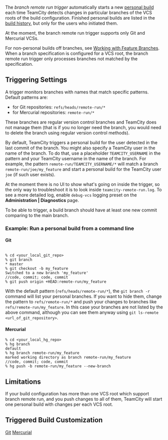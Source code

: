 [//]: # (title: Branch Remote Run Trigger)
[//]: # (auxiliary-id: Branch Remote Run Trigger)

The _branch remote run trigger_ automatically starts a new [personal build](personal-build.md) each time TeamCity detects changes in particular branches of the VCS roots of the build configuration. Finished personal builds are listed in the [build history](build-history.md), but only for the users who initiated them.

At the moment, the branch remote run trigger supports only Git and Mercurial VCSs.

For non-personal builds off branches, see [Working with Feature Branches](working-with-feature-branches.md). When a branch specification is configured for a VCS root, the branch remote run trigger only processes branches not matched by the specification.

## Triggering Settings

A trigger monitors branches with names that match specific patterns.   
Default patterns are:
* for Git repositories: `refs/heads/remote-run/*`
* for Mercurial repositories: `remote-run/*`

These branches are regular version control branches and TeamCity does not manage them (that is if you no longer need the branch, you would need to delete the branch using regular version control methods).

By default, TeamCity triggers a personal build for the user detected in the last commit of the branch. You might also specify a TeamCity user in the name of the branch. To do that, use a placeholder `TEAMCITY_USERNAME` in the pattern and your TeamCity username in the name of the branch. For example, the pattern `remote-run/TEAMCITY_USERNAME/*` will match a branch `remote-run/joe/my_feature` and start a personal build for the TeamCity user `joe` (if such user exists).

<note>

At the moment there is no UI to show what's going on inside the trigger, so the only way to troubleshoot it is to look inside `teamcity-remote-run.log`. To see a more detailed log, enable `debug-vcs` logging preset on the __Administration | Diagnostics__ page.
</note>

To be able to trigger, a build branch should have at least one new commit comparing to the main branch.

### Example: Run a personal build from a command line

#### Git

```Shell

% cd <your_local_git_repo>
% git branch
* master
% git checkout -b my_feature
Switched to a new branch 'my_feature'
//code, commit; code, commit
% git push origin +HEAD:remote-run/my_feature
```

With the default pattern (`refs/heads/remote-run/*`), the `git branch -r` command will list your personal branches. If you want to hide them, change the pattern to `refs/remote-run/*` and push your changes to branches like `refs/remote-run/my_feature`. In this case your branches are not listed by the above command, although you can see them anyway using `git ls-remote <url_of_git_repository>`.

#### Mercurial

```Shell
% cd <your_local_hg_repo>
% hg branch
default
% hg branch remote-run/my_feature
marked working directory as branch remote-run/my_feature
//code, commit; code, commit
% hg push -b remote-run/my_feature --new-branch

```

## Limitations

If your build configuration has more than one VCS root which support branch remote run, and you push changes to all of them, TeamCity will start one personal build with changes per each VCS root.

## Triggered Build Customization

<include src="configuring-vcs-triggers.md" include-id="triggered-build-customization"/>

 <seealso>
        <category ref="admin-guide">
            <a href="git.md">Git</a>
            <a href="mercurial.md">Mercurial</a>
        </category>
</seealso>
